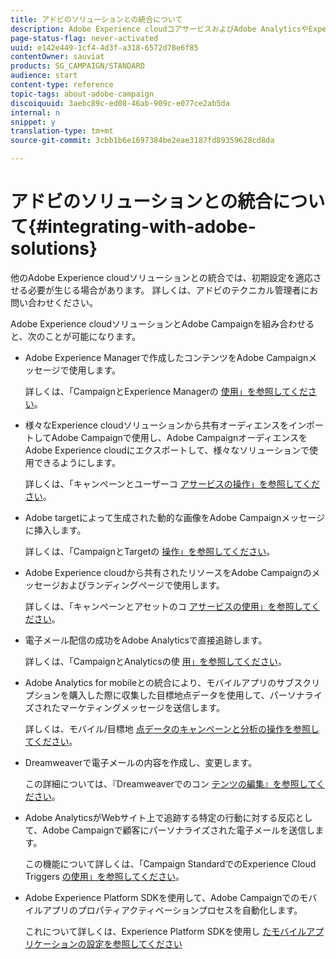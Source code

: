 ```yaml
---
title: アドビのソリューションとの統合について
description: Adobe Experience cloudコアサービスおよびAdobe AnalyticsやExperience Managerなどのソリューションとの統合により、詳細なインサイトと便利なコンテンツ管理を使用してAdobe Campaign戦略を改善する方法について説明します。
page-status-flag: never-activated
uuid: e142e449-1cf4-4d3f-a318-6572d78e6f85
contentOwner: sauviat
products: SG_CAMPAIGN/STANDARD
audience: start
content-type: reference
topic-tags: about-adobe-campaign
discoiquuid: 3aebc89c-ed08-46ab-909c-e077ce2ab5da
internal: n
snippet: y
translation-type: tm+mt
source-git-commit: 3cbb1b6e1697384be2eae3187fd89359628cd8da

---
```



# アドビのソリューションとの統合について{#integrating-with-adobe-solutions}

他のAdobe Experience cloudソリューションとの統合では、初期設定を適応させる必要が生じる場合があります。 詳しくは、アドビのテクニカル管理者にお問い合わせください。

Adobe Experience cloudソリューションとAdobe Campaignを組み合わせると、次のことが可能になります。

* Adobe Experience Managerで作成したコンテンツをAdobe Campaignメッセージで使用します。

   詳しくは、「CampaignとExperience Managerの [使用」を参照してください](../../integrating/using/integrating-with-experience-manager.md)。

* 様々なExperience cloudソリューションから共有オーディエンスをインポートしてAdobe Campaignで使用し、Adobe CampaignオーディエンスをAdobe Experience cloudにエクスポートして、様々なソリューションで使用できるようにします。

   詳しくは、「キャンペーンとユーザーコ [アサービスの操作」を参照してください](../../integrating/using/about-campaign-audience-manager-or-people-core-service-integration.md)。

* Adobe targetによって生成された動的な画像をAdobe Campaignメッセージに挿入します。

   詳しくは、「CampaignとTargetの [操作」を参照してください](../../integrating/using/about-campaign-target-integration.md)。

* Adobe Experience cloudから共有されたリソースをAdobe Campaignのメッセージおよびランディングページで使用します。

   詳しくは、「キャンペーンとアセットのコ [アサービスの使用」を参照してください](../../integrating/using/working-with-campaign-and-assets-core-service.md)。

* 電子メール配信の成功をAdobe Analyticsで直接追跡します。

   詳しくは、「CampaignとAnalyticsの使 [用」を参照してください](../../integrating/using/about-campaign-analytics-integration.md)。

* Adobe Analytics for mobileとの統合により、モバイルアプリのサブスクリプションを購入した際に収集した目標地点データを使用して、パーソナライズされたマーケティングメッセージを送信します。

   詳しくは、モバイル/目標地 [点データのキャンペーンと分析の操作を参照してください](../../integrating/using/about-campaign-points-of-interest-data-integration.md)。

* Dreamweaverで電子メールの内容を作成し、変更します。

   この詳細については、『Dreamweaverでのコン [テンツの編集』を参照してください](../../designing/using/using-integrations.md#editing-content-in-dreamweaver)。

* Adobe AnalyticsがWebサイト上で追跡する特定の行動に対する反応として、Adobe Campaignで顧客にパーソナライズされた電子メールを送信します。

   この機能について詳しくは、「Campaign StandardでのExperience Cloud Triggers [の使用」を参照してください](../../integrating/using/about-adobe-experience-cloud-triggers.md)。

* Adobe Experience Platform SDKを使用して、Adobe Campaignでのモバイルアプリのプロパティアクティベーションプロセスを自動化します。

   これについて詳しくは、Experience Platform SDKを使用し [たモバイルアプリケーションの設定を参照してください](https://helpx.adobe.com/campaign/kb/configuring-app-sdk.html)

